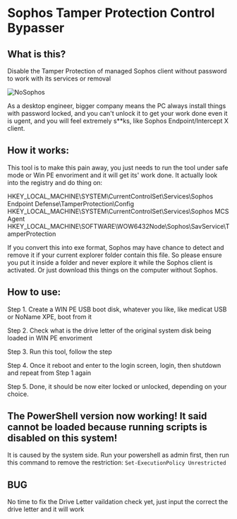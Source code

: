 # Sophos Tamper Protection Control Bypasser

## What is this?
Disable the Tamper Protection of managed Sophos client without password to work with its services or removal

![NoSophos](https://user-images.githubusercontent.com/20796385/177294557-e7a0f74e-e05e-49d6-8fb0-a37e5ec23209.png)

As a desktop engineer, bigger company means the PC always install things with password locked, and you can't unlock it to get your work done even it is ugent, and you will feel extremely s**ks, like Sophos Endpoint/Intercept X client.

## How it works:
This tool is to make this pain away, you just needs to run the tool under safe mode or Win PE envoriment and it will get its' work done.
It actually look into the registry and do thing on:

HKEY_LOCAL_MACHINE\SYSTEM\CurrentControlSet\Services\Sophos Endpoint Defense\TamperProtection\Config
HKEY_LOCAL_MACHINE\SYSTEM\CurrentControlSet\Services\Sophos MCS Agent
HKEY_LOCAL_MACHINE\SOFTWARE\WOW6432Node\Sophos\SavService\TamperProtection

If you convert this into exe format, Sophos may have chance to detect and remove it if your current explorer folder contain this file. So please ensure you put it inside a folder and never explore it while the Sophos client is activated. Or just download this things on the computer without Sophos.

## How to use:
Step 1. Create a WIN PE USB boot disk, whatever you like, like medicat USB or NoName XPE, boot from it

Step 2. Check what is the drive letter of the original system disk being loaded in WIN PE envoriment

Step 3. Run this tool, follow the step

Step 4. Once it reboot and enter to the login screen, login, then shutdown and repeat from Step 1 again

Step 5. Done, it should be now eiter locked or unlocked, depending on your choice.

## The PowerShell version now working! It said cannot be loaded because running scripts is disabled on this system!
It is caused by the system side. Run your powershell as admin first, then run this command to remove the restriction:
`
Set-ExecutionPolicy Unrestricted
`

## BUG
No time to fix the Drive Letter vaildation check yet, just input the correct the drive letter and it will work
